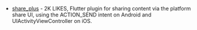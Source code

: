 - [share_plus](https://pub.dev/packages/share_plus) - 2K LIKES, Flutter plugin for sharing content via the platform share UI, using the ACTION_SEND intent on Android and UIActivityViewController on iOS.
